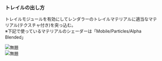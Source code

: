 ### トレイルの出し方
トレイルモジュールを有効にしてレンダラーのトレイルマテリアルに適当なマテリアル(テクスチャ付き)を突っ込む。  
※下記で使っているマテリアルのシェーダーは「Mobile/Particles/Alpha Blended」  

![無題](https://user-images.githubusercontent.com/91744435/195576106-35d7d366-31ae-490e-8709-967157063a7a.png)  
![無題](https://user-images.githubusercontent.com/91744435/195576349-ceab85f5-91dc-41b0-9094-0926c4d7284e.png)
